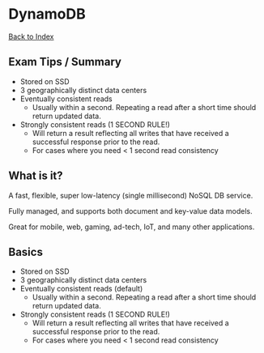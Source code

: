 # DynamoDB

[Back to Index](../../README.md)

## Exam Tips / Summary

- Stored on SSD
- 3 geographically distinct data centers
- Eventually consistent reads
    - Usually within a second. Repeating a read after a short time should return updated data.
- Strongly consistent reads (1 SECOND RULE!)
    - Will return a result reflecting all writes that have received a successful response prior to the read.
    - For cases where you need < 1 second read consistency

## What is it?

A fast, flexible, super low-latency (single millisecond) NoSQL DB service.

Fully managed, and supports both document and key-value data models.

Great for mobile, web, gaming, ad-tech, IoT, and many other applications.

## Basics

- Stored on SSD
- 3 geographically distinct data centers
- Eventually consistent reads (default)
    - Usually within a second. Repeating a read after a short time should return updated data.
- Strongly consistent reads (1 SECOND RULE!)
    - Will return a result reflecting all writes that have received a successful response prior to the read.
    - For cases where you need < 1 second read consistency
